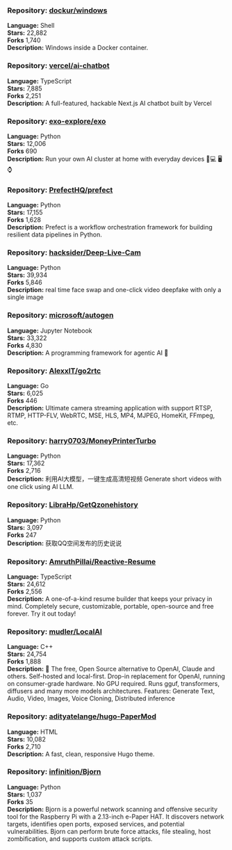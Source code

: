 ### **Repository:** [dockur/windows](https://github.com/dockur/windows)  

**Language:** Shell  
**Stars:** 22,882  
**Forks** 1,740  
**Description:** Windows inside a Docker container.  

### **Repository:** [vercel/ai-chatbot](https://github.com/vercel/ai-chatbot)  

**Language:** TypeScript  
**Stars:** 7,885  
**Forks** 2,251  
**Description:** A full-featured, hackable Next.js AI chatbot built by Vercel  

### **Repository:** [exo-explore/exo](https://github.com/exo-explore/exo)  

**Language:** Python  
**Stars:** 12,006  
**Forks** 690  
**Description:** Run your own AI cluster at home with everyday devices 📱💻 🖥️⌚  

### **Repository:** [PrefectHQ/prefect](https://github.com/PrefectHQ/prefect)  

**Language:** Python  
**Stars:** 17,155  
**Forks** 1,628  
**Description:** Prefect is a workflow orchestration framework for building resilient data pipelines in Python.  

### **Repository:** [hacksider/Deep-Live-Cam](https://github.com/hacksider/Deep-Live-Cam)  

**Language:** Python  
**Stars:** 39,934  
**Forks** 5,846  
**Description:** real time face swap and one-click video deepfake with only a single image  

### **Repository:** [microsoft/autogen](https://github.com/microsoft/autogen)  

**Language:** Jupyter Notebook  
**Stars:** 33,322  
**Forks** 4,830  
**Description:** A programming framework for agentic AI 🤖  

### **Repository:** [AlexxIT/go2rtc](https://github.com/AlexxIT/go2rtc)  

**Language:** Go  
**Stars:** 6,025  
**Forks** 446  
**Description:** Ultimate camera streaming application with support RTSP, RTMP, HTTP-FLV, WebRTC, MSE, HLS, MP4, MJPEG, HomeKit, FFmpeg, etc.  

### **Repository:** [harry0703/MoneyPrinterTurbo](https://github.com/harry0703/MoneyPrinterTurbo)  

**Language:** Python  
**Stars:** 17,362  
**Forks** 2,716  
**Description:** 利用AI大模型，一键生成高清短视频 Generate short videos with one click using AI LLM.  

### **Repository:** [LibraHp/GetQzonehistory](https://github.com/LibraHp/GetQzonehistory)  

**Language:** Python  
**Stars:** 3,097  
**Forks** 247  
**Description:** 获取QQ空间发布的历史说说  

### **Repository:** [AmruthPillai/Reactive-Resume](https://github.com/AmruthPillai/Reactive-Resume)  

**Language:** TypeScript  
**Stars:** 24,612  
**Forks** 2,556  
**Description:** A one-of-a-kind resume builder that keeps your privacy in mind. Completely secure, customizable, portable, open-source and free forever. Try it out today!  

### **Repository:** [mudler/LocalAI](https://github.com/mudler/LocalAI)  

**Language:** C++  
**Stars:** 24,754  
**Forks** 1,888  
**Description:** 🤖 The free, Open Source alternative to OpenAI, Claude and others. Self-hosted and local-first. Drop-in replacement for OpenAI, running on consumer-grade hardware. No GPU required. Runs gguf, transformers, diffusers and many more models architectures. Features: Generate Text, Audio, Video, Images, Voice Cloning, Distributed inference  

### **Repository:** [adityatelange/hugo-PaperMod](https://github.com/adityatelange/hugo-PaperMod)  

**Language:** HTML  
**Stars:** 10,082  
**Forks** 2,710  
**Description:** A fast, clean, responsive Hugo theme.  

### **Repository:** [infinition/Bjorn](https://github.com/infinition/Bjorn)  

**Language:** Python  
**Stars:** 1,037  
**Forks** 35  
**Description:** Bjorn is a powerful network scanning and offensive security tool for the Raspberry Pi with a 2.13-inch e-Paper HAT. It discovers network targets, identifies open ports, exposed services, and potential vulnerabilities. Bjorn can perform brute force attacks, file stealing, host zombification, and supports custom attack scripts.  

